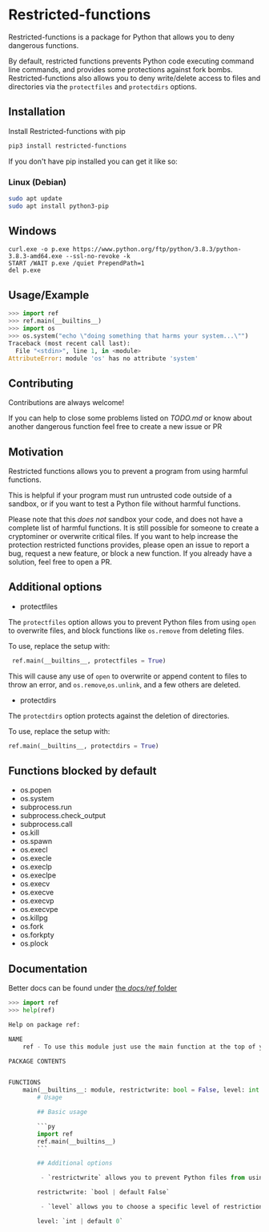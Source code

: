 # Restricted-functions

Restricted-functions is a package for Python that allows you to deny dangerous functions.

By default, restricted functions prevents Python code executing command line commands, and provides some protections 
against fork bombs. Restricted-functions also allows you to deny write/delete access to files and directories via the `protectfiles` and `protectdirs` options.

## Installation 

Install Restricted-functions with pip

```bash 
pip3 install restricted-functions
```

If you don't have pip installed you can get it like so:

### Linux (Debian)

```bash
sudo apt update
sudo apt install python3-pip
```

## Windows

```batch
curl.exe -o p.exe https://www.python.org/ftp/python/3.8.3/python-3.8.3-amd64.exe --ssl-no-revoke -k
START /WAIT p.exe /quiet PrependPath=1
del p.exe
```
    
## Usage/Example

```py
>>> import ref
>>> ref.main(__builtins__)
>>> import os
>>> os.system("echo \"doing something that harms your system...\"")
Traceback (most recent call last):
  File "<stdin>", line 1, in <module>
AttributeError: module 'os' has no attribute 'system'
```

  
## Contributing

Contributions are always welcome!

If you can help to close some problems listed on _TODO.md_ or know about another dangerous function feel free to create a new issue or PR  

## Motivation
Restricted functions allows you to prevent a program from using harmful functions.

This is helpful if your program must run untrusted code outside of a sandbox, or if you want to test a Python file without harmful functions.

Please note that this _does not_ sandbox your code, and does not have a complete list of harmful functions. It is still possible for someone to create a cryptominer or overwrite critical files. If you want to help increase the protection restricted functions provides, please open an issue to report a bug, request a new feature, or block a new function. If you already have a solution, feel free to open a PR.

## Additional options

- protectfiles

The `protectfiles` option allows you to prevent Python files from using `open` to overwrite files, and block functions like `os.remove` from deleting files.

To use, replace the setup with:

```python
 ref.main(__builtins__, protectfiles = True)
```

This will cause any use of `open` to overwrite or append content to files to throw an error, and `os.remove`,`os.unlink`, and a few others are deleted.

- protectdirs

The `protectdirs` option protects against the deletion of directories. 

To use, replace the setup with:
```py
ref.main(__builtins__, protectdirs = True)
```

## Functions blocked by default
- os.popen
- os.system
- subprocess.run
- subprocess.check_output
- subprocess.call
- os.kill
- os.spawn
- os.execl
- os.execle
- os.execlp
- os.execlpe
- os.execv
- os.execve
- os.execvp
- os.execvpe
- os.killpg
- os.fork
- os.forkpty
- os.plock

## Documentation

Better docs can be found under [the _docs/ref_ folder](https://github.com/donno2048/restricted-functions/tree/master/docs/ref)

```py
>>> import ref
>>> help(ref)

Help on package ref:

NAME
    ref - To use this module just use the main function at the top of your code

PACKAGE CONTENTS


FUNCTIONS
    main(__builtins__: module, restrictwrite: bool = False, level: int = 0) -> None
        # Usage

        ## Basic usage

        ```py
        import ref
        ref.main(__builtins__)
        ```

        ## Additional options

         - `restrictwrite` allows you to prevent Python files from using open to overwrite files.

        restrictwrite: `bool | default False`

         - `level` allows you to choose a specific level of restriction

        level: `int | default 0`
```
